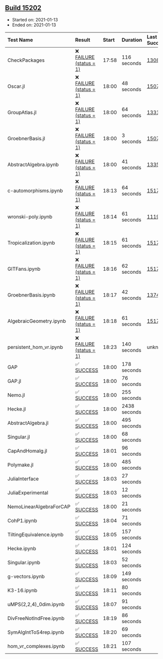 ## [Build 15202](https://oscarci.mathematik.uni-kl.de/job/oscar/15202/)

* Started on: 2021-01-13
* Ended on: 2021-01-13

| Test Name    | Result | Start | Duration | Last Success | First Failure |
|:-------------|:-------|:------|:---------|:-------------|:--------------|
| CheckPackages | ❌ [FAILURE (status = 1)](https://oscarci.mathematik.uni-kl.de/job/oscar/15202/artifact/logs/build-15202/CheckPackages.log) | 17:58 | 116 seconds | [13085](https://oscarci.mathematik.uni-kl.de/job/oscar/13085/) | [13086](https://oscarci.mathematik.uni-kl.de/job/oscar/13086/) |
| Oscar.jl | ❌ [FAILURE (status = 1)](https://oscarci.mathematik.uni-kl.de/job/oscar/15202/artifact/logs/build-15202/Oscar.jl.log) | 18:00 | 48 seconds | [15079](https://oscarci.mathematik.uni-kl.de/job/oscar/15079/) | [15080](https://oscarci.mathematik.uni-kl.de/job/oscar/15080/) |
| GroupAtlas.jl | ❌ [FAILURE (status = 1)](https://oscarci.mathematik.uni-kl.de/job/oscar/15202/artifact/logs/build-15202/GroupAtlas.jl.log) | 18:00 | 64 seconds | [13311](https://oscarci.mathematik.uni-kl.de/job/oscar/13311/) | [13312](https://oscarci.mathematik.uni-kl.de/job/oscar/13312/) |
| GroebnerBasis.jl | ❌ [FAILURE (status = 1)](https://oscarci.mathematik.uni-kl.de/job/oscar/15202/artifact/logs/build-15202/GroebnerBasis.jl.log) | 18:00 | 3 seconds | [15079](https://oscarci.mathematik.uni-kl.de/job/oscar/15079/) | [15080](https://oscarci.mathematik.uni-kl.de/job/oscar/15080/) |
| AbstractAlgebra.ipynb | ❌ [FAILURE (status = 1)](https://oscarci.mathematik.uni-kl.de/job/oscar/15202/artifact/logs/build-15202/AbstractAlgebra.ipynb.log) | 18:00 | 41 seconds | [13355](https://oscarci.mathematik.uni-kl.de/job/oscar/13355/) | [13356](https://oscarci.mathematik.uni-kl.de/job/oscar/13356/) |
| c-automorphisms.ipynb | ❌ [FAILURE (status = 1)](https://oscarci.mathematik.uni-kl.de/job/oscar/15202/artifact/logs/build-15202/c-automorphisms.ipynb.log) | 18:13 | 64 seconds | [15177](https://oscarci.mathematik.uni-kl.de/job/oscar/15177/) | [15180](https://oscarci.mathematik.uni-kl.de/job/oscar/15180/) |
| wronski-poly.ipynb | ❌ [FAILURE (status = 1)](https://oscarci.mathematik.uni-kl.de/job/oscar/15202/artifact/logs/build-15202/wronski-poly.ipynb.log) | 18:14 | 61 seconds | [11192](https://oscarci.mathematik.uni-kl.de/job/oscar/11192/) | [11193](https://oscarci.mathematik.uni-kl.de/job/oscar/11193/) |
| Tropicalization.ipynb | ❌ [FAILURE (status = 1)](https://oscarci.mathematik.uni-kl.de/job/oscar/15202/artifact/logs/build-15202/Tropicalization.ipynb.log) | 18:15 | 61 seconds | [15176](https://oscarci.mathematik.uni-kl.de/job/oscar/15176/) | [15177](https://oscarci.mathematik.uni-kl.de/job/oscar/15177/) |
| GITFans.ipynb | ❌ [FAILURE (status = 1)](https://oscarci.mathematik.uni-kl.de/job/oscar/15202/artifact/logs/build-15202/GITFans.ipynb.log) | 18:16 | 62 seconds | [15177](https://oscarci.mathematik.uni-kl.de/job/oscar/15177/) | [15180](https://oscarci.mathematik.uni-kl.de/job/oscar/15180/) |
| GroebnerBasis.ipynb | ❌ [FAILURE (status = 1)](https://oscarci.mathematik.uni-kl.de/job/oscar/15202/artifact/logs/build-15202/GroebnerBasis.ipynb.log) | 18:17 | 42 seconds | [13748](https://oscarci.mathematik.uni-kl.de/job/oscar/13748/) | [13749](https://oscarci.mathematik.uni-kl.de/job/oscar/13749/) |
| AlgebraicGeometry.ipynb | ❌ [FAILURE (status = 1)](https://oscarci.mathematik.uni-kl.de/job/oscar/15202/artifact/logs/build-15202/AlgebraicGeometry.ipynb.log) | 18:18 | 61 seconds | [15177](https://oscarci.mathematik.uni-kl.de/job/oscar/15177/) | [15180](https://oscarci.mathematik.uni-kl.de/job/oscar/15180/) |
| persistent_hom_vr.ipynb | ❌ [FAILURE (status = 1)](https://oscarci.mathematik.uni-kl.de/job/oscar/15202/artifact/logs/build-15202/persistent_hom_vr.ipynb.log) | 18:23 | 140 seconds | unknown | unknown |
| GAP | ✅ [SUCCESS](https://oscarci.mathematik.uni-kl.de/job/oscar/15202/artifact/logs/build-15202/GAP.log) | 18:00 | 178 seconds |  |  |
| GAP.jl | ✅ [SUCCESS](https://oscarci.mathematik.uni-kl.de/job/oscar/15202/artifact/logs/build-15202/GAP.jl.log) | 18:00 | 76 seconds |  |  |
| Nemo.jl | ✅ [SUCCESS](https://oscarci.mathematik.uni-kl.de/job/oscar/15202/artifact/logs/build-15202/Nemo.jl.log) | 18:00 | 255 seconds |  |  |
| Hecke.jl | ✅ [SUCCESS](https://oscarci.mathematik.uni-kl.de/job/oscar/15202/artifact/logs/build-15202/Hecke.jl.log) | 18:00 | 2438 seconds |  |  |
| AbstractAlgebra.jl | ✅ [SUCCESS](https://oscarci.mathematik.uni-kl.de/job/oscar/15202/artifact/logs/build-15202/AbstractAlgebra.jl.log) | 18:00 | 495 seconds |  |  |
| Singular.jl | ✅ [SUCCESS](https://oscarci.mathematik.uni-kl.de/job/oscar/15202/artifact/logs/build-15202/Singular.jl.log) | 18:00 | 68 seconds |  |  |
| CapAndHomalg.jl | ✅ [SUCCESS](https://oscarci.mathematik.uni-kl.de/job/oscar/15202/artifact/logs/build-15202/CapAndHomalg.jl.log) | 18:01 | 96 seconds |  |  |
| Polymake.jl | ✅ [SUCCESS](https://oscarci.mathematik.uni-kl.de/job/oscar/15202/artifact/logs/build-15202/Polymake.jl.log) | 18:00 | 485 seconds |  |  |
| JuliaInterface | ✅ [SUCCESS](https://oscarci.mathematik.uni-kl.de/job/oscar/15202/artifact/logs/build-15202/JuliaInterface.log) | 18:03 | 27 seconds |  |  |
| JuliaExperimental | ✅ [SUCCESS](https://oscarci.mathematik.uni-kl.de/job/oscar/15202/artifact/logs/build-15202/JuliaExperimental.log) | 18:03 | 12 seconds |  |  |
| NemoLinearAlgebraForCAP | ✅ [SUCCESS](https://oscarci.mathematik.uni-kl.de/job/oscar/15202/artifact/logs/build-15202/NemoLinearAlgebraForCAP.log) | 18:00 | 21 seconds |  |  |
| CohP1.ipynb | ✅ [SUCCESS](https://oscarci.mathematik.uni-kl.de/job/oscar/15202/artifact/logs/build-15202/CohP1.ipynb.log) | 18:04 | 71 seconds |  |  |
| TiltingEquivalence.ipynb | ✅ [SUCCESS](https://oscarci.mathematik.uni-kl.de/job/oscar/15202/artifact/logs/build-15202/TiltingEquivalence.ipynb.log) | 18:05 | 157 seconds |  |  |
| Hecke.ipynb | ✅ [SUCCESS](https://oscarci.mathematik.uni-kl.de/job/oscar/15202/artifact/logs/build-15202/Hecke.ipynb.log) | 18:01 | 124 seconds |  |  |
| Singular.ipynb | ✅ [SUCCESS](https://oscarci.mathematik.uni-kl.de/job/oscar/15202/artifact/logs/build-15202/Singular.ipynb.log) | 18:03 | 52 seconds |  |  |
| g-vectors.ipynb | ✅ [SUCCESS](https://oscarci.mathematik.uni-kl.de/job/oscar/15202/artifact/logs/build-15202/g-vectors.ipynb.log) | 18:09 | 149 seconds |  |  |
| K3-16.ipynb | ✅ [SUCCESS](https://oscarci.mathematik.uni-kl.de/job/oscar/15202/artifact/logs/build-15202/K3-16.ipynb.log) | 18:11 | 80 seconds |  |  |
| uMPS(2,2,4)_0dim.ipynb | ✅ [SUCCESS](https://oscarci.mathematik.uni-kl.de/job/oscar/15202/artifact/logs/build-15202/uMPS-2-2-4-_0dim.ipynb.log) | 18:07 | 91 seconds |  |  |
| DivFreeNotIndFree.ipynb | ✅ [SUCCESS](https://oscarci.mathematik.uni-kl.de/job/oscar/15202/artifact/logs/build-15202/DivFreeNotIndFree.ipynb.log) | 18:19 | 86 seconds |  |  |
| SymAlgIntToS4rep.ipynb | ✅ [SUCCESS](https://oscarci.mathematik.uni-kl.de/job/oscar/15202/artifact/logs/build-15202/SymAlgIntToS4rep.ipynb.log) | 18:20 | 69 seconds |  |  |
| hom_vr_complexes.ipynb | ✅ [SUCCESS](https://oscarci.mathematik.uni-kl.de/job/oscar/15202/artifact/logs/build-15202/hom_vr_complexes.ipynb.log) | 18:21 | 107 seconds |  |  |
